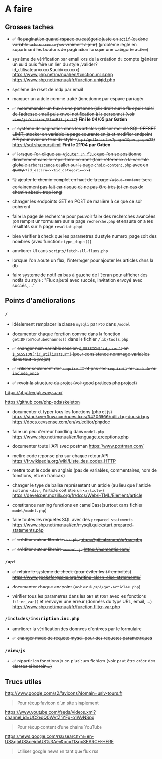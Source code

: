 # A faire

## Grosses taches

- ✅ ~~fix pagination quand espace ou catégorie juste en `actif` (et donc variable `arborescence` pas vraiment à jour)~~ (problème réglé en supprimant les boutons de pagination lorsque une catégorie active)

- système de vérification par email lors de la création du compte (générer un uuid puis faire un lien du style /valider?id_utilisateur=xxxx&uuid=xxxxxx)
https://www.php.net/manual/en/function.mail.php
https://www.php.net/manual/fr/function.uniqid.php

- système de reset de mdp par email

- marquer un article comme traité (fonctionne par espace partagé)

- ✅ ~~recommander un flux à une personne (clic droit sur le flux puis saisi de l'adresse email puis envoi notification à la personne) (voir  `view/js/classes/FluxRSS.js:37`)~~ **Fini le 04/05 par Gatien**

- ✅ ~~système de pagination dans les articles (utiliser mot clé SQL OFFSET LIMIT, stocker en variable la page courante en js et modifier endpoint API pour avoir un truc du style : `/api/getArticles?page=1&per_page=25`)
https://sql.sh/cours/limit~~ **Fini le 21/04 par Gatien** 

- ✅ ~~lorsque l'on clique sur `Ajouter un flux` que l'on se positionne directement dans le répoirtoire courant (faire référence à la variable globale `arborescence` et aller sur la page `choix-content.php` avec en query `?id_espace=xx&id_categorie=xx`)~~
  
- 👎 ~~ajouter le chemin complet en haut de la page `/ajout-content` (sera certainement pas fait car risque de ne pas être très joli en cas de chemin absolu trop long)~~

- changer les endpoints GET en POST de manière à ce que ce soit cohérent

- faire la page de recherche pour pouvoir faire des recherches avancées (on remplit un formulaire sur la page `recherche.php` et ensuite on a les résultats sur la page `resultat.php`)

- bien vérifier à check que les parametres du style numero_page soit des nombres (avec function `ctype_digit()`)

- améliorer UI dans `scripts/fetch-all-fluxs.php`

- lorsque l'on ajoute un flux, l'interroger pour ajouter les articles dans la db

- faire systeme de notif en bas à gauche de l'écran pour afficher des notifs du style : "Flux ajouté avec succés, Invitation envoyé avec succés, ..."

## Points d'améliorations

### `/`

- idéalement remplacer la classe `mysqli` par `PDO` dans `/model`

- documenter chaque fonction comme dans la fonction `getIDFromYoutubeChannel()` dans le fichier `/lib/tools.php`

- ✅ ~~changer nom variable session `$_SESSION["id_user"]` en `$_SESSION["id_utilisateur"]` (pour consistance nommage variables dans tout le projet)~~

- ✅ ~~utiliser seulement des `require ""` et pas des `require()` ou `include` ou `include_once`~~

- ✅ ~~revoir la structure du projet (voir good pratices php project)~~

https://phptherightway.com/

https://github.com/php-pds/skeleton

- documenter et typer tous les fonctions (php et js)
https://stackoverflow.com/questions/34205666/utilizing-docstrings
https://docs.devsense.com/en/vs/editor/phpdoc

- faire un peu d'erreur handling dans `model.php`
https://www.php.net/manual/en/language.exceptions.php

- documenter toute l'API avec postman
https://www.postman.com/

- mettre code reponse php sur chaque retour API
https://fr.wikipedia.org/wiki/Liste_des_codes_HTTP

- mettre tout le code en anglais (pas de variables, commentaires, nom de fonctions, etc en francais)

- changer le type de balise représentant un article (au lieu que l'article soit une `<div>`, l'article doit être un `<article>`)
https://developer.mozilla.org/fr/docs/Web/HTML/Element/article

- constitance naming functions en camelCase(surtout dans fichier `model/model.php`)

- faire toutes les requetes SQL avec des `prepared statements`
https://www.php.net/manual/en/mysqli.quickstart.prepared-statements.php

- ✅ ~~créditer auteur librairie `rss-php`
https://github.com/dg/rss-php~~

- ✅ ~~créditer auteur libraire `moment.js`
https://momentjs.com/~~


### `/api`
- ✅ ~~refaire le systeme de check (pour éviter les `if` emboités)
https://www.geeksforgeeks.org/writing-clean-else-statements/~~

- documenter chaque endpoint (voir ex à `/api/get-articles.php`)

- vérifier tous les parametres dans les `GET` et `POST` avec les fonctions `filter_var()` et renvoyer une erreur (données du type URL, email, ...)
https://www.php.net/manual/fr/function.filter-var.php

### `/includes/inscription.inc.php`
- améliorer la vérification des données d'entrées par le formulaire

- ✅ ~~changer mode de requete mysqli pour des requetes parametriques~~

### `/view/js`
- ✅ ~~répartir les fonctions js en plusieurs fichiers (voir peut être créer des classes si besoin...)~~


## Trucs utiles

http://www.google.com/s2/favicons?domain=univ-tours.fr
> Pour récup favicon d'un site simplement

https://www.youtube.com/feeds/videos.xml?channel_id=UC2edQ0WvtZnYFg-o1WyNSpg
> Pour récup content d'une chaine YouTube

https://news.google.com/rss/search?hl=en-US&gl=US&ceid=US%3Aen&oc=11&q=SEARCH-HERE
> Utiliser google news en tant que flux rss